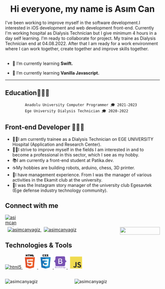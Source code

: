 
<h1 align="center">
  Hi everyone, my name is Asım Can
</h1> 
I've been working to improve myself in the software development.I interested in iOS development and web development front-end. Currently I'm working hospital as Dialysis Technician but I give minimum 4 hours in a day self learning. I'm ready to collaborate for project. My traine as Dialysis Technician end at 04.08.2022. After that I am ready for a work environment where I can work together, create together and improve skills together.
<br>
<br>

- 🌱 I’m currently learning **Swift.**

- 🌱 I’m currently learning **Vanilla Javascript.**
<hr>

## Education👨🏻‍🎓
             Anadolu University Computer Programmer 🎓 2021-2023
             Ege University Dialysis Technician 🎓 2020-2022

## Front-end Developer 👨🏼‍💻

- 👨‍⚕️I am currently trainee as a Dialysis Technician on EGE UNIVERSITY Hospital (Application and Research Center).
- 👨‍💻I strive to improve myself in the fields I am interested in and to become a professional in this sector, which I see as my hobby.
- 📚I am currently a front-end student at Patika.dev.
- ☕My hobbies are building robots, arduino, chess, 3D printer.
- 🕺I have management experience. From I was the manager of various activities in the Ekamit club at the university.
- 🤳I was the Instagram story manager of the university club Egesavtek (Ege defense industry technology community).


## Connect with me





  <a href="https://instagram.com/asimcanyagiz" target="_blank"> <img src="https://upload.wikimedia.org/wikipedia/commons/9/96/Instagram.svg" alt="asimcanyagiz" width="40" height="40" style="margin-right: 21em; display:block"/> </a> &nbsp;
  <a href="https://linkedin.com/in/asimcanyagiz" target="_blank"> <img src="https://raw.githubusercontent.com/rahuldkjain/github-profile-readme-generator/master/src/images/icons/Social/linked-in-alt.svg" alt="asimcanyagiz" width="35" height="45"/> </a> &nbsp;
  <a href="https://github.com/asimcanyagiz" target="_blank"> <img src="https://visualstudio.microsoft.com/wp-content/uploads/2021/09/Octocat-1.svg" alt="asimcanyagiz" width="40" height="45" /> </a> 
<img align="right" src="https://komarev.com/ghpvc/?username=asimcanyagiz&style=flat-square&color=blue" alt="" width="130" height="25" />
 



## Technologies & Tools

<p align="left"> 
  <a href="https://developer.apple.com/swift/" target="_blank"> <img src="https://cdn.jsdelivr.net/gh/devicons/devicon/icons/swift/swift-original.svg" alt="html5" width="41" height="41"/> </a>
  <a href="https://www.w3schools.com/html/" target="_blank"> <img src="https://raw.githubusercontent.com/devicons/devicon/master/icons/html5/html5-original-wordmark.svg" alt="html5" width="47" height="47"/> </a> 
  <a href="https://www.w3schools.com/css/" target="_blank"> <img src="https://raw.githubusercontent.com/devicons/devicon/master/icons/css3/css3-original-wordmark.svg" alt="css3" width="47" height="47"/> </a> 
  <a href="https://getbootstrap.com" target="_blank"> <img src="https://raw.githubusercontent.com/devicons/devicon/master/icons/bootstrap/bootstrap-plain-wordmark.svg" alt="bootstrap" width="41" height="41"/> </a> &nbsp;
  <a href="https://developer.mozilla.org/en-US/docs/Web/JavaScript" target="_blank"> <img src="https://raw.githubusercontent.com/devicons/devicon/master/icons/javascript/javascript-original.svg" alt="javascript" width="40" height="40"/> </a> 
</p>

 
##
<p><img align="left" src="https://github-readme-stats.vercel.app/api/top-langs?username=asimcanyagiz&show_icons=true&theme=radical&locale=en&layout=compact" width="44%" alt="asimcanyagiz" /></p>
<p>&nbsp;<img align="rigt" src="https://github-readme-stats.vercel.app/api?username=asimcanyagiz&show_icons=true&theme=radical" alt="asimcanyagiz" width="53%" /></p>

[instagram]: https://www.instagram.com/asimcanyagiz
[linkedin]: https://www.linkedin.com/in/asimcanyagiz/
[github]: https://github.com/asimcanyagiz
